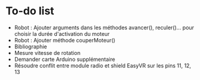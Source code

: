 # To-do list

+ Robot : Ajouter arguments dans les méthodes avancer(), reculer()... pour choisir la durée d'activation du moteur
+ Robot : Ajouter méthode couperMoteur()
+ Bibliographie
+ Mesure vitesse de rotation
+ Demander carte Arduino supplémentaire
+ Résoudre conflit entre module radio et shield EasyVR sur les pins 11, 12, 13
